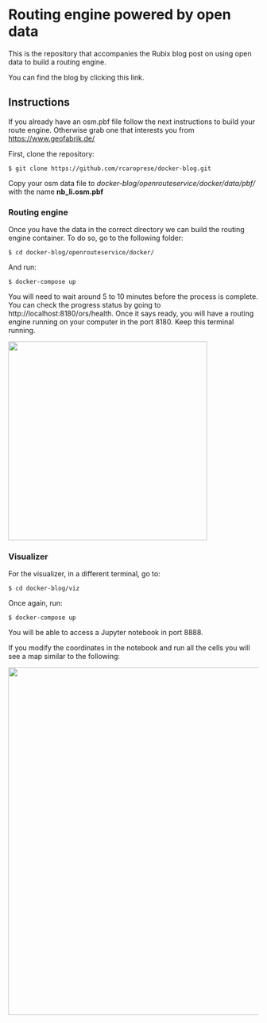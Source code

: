 # Routing engine powered by open data

This is the repository that accompanies the Rubix blog post on using open data to build a routing engine.

You can find the blog by clicking this link.

## Instructions

If you already have an osm.pbf file follow the next instructions to build your route engine. Otherwise grab one that interests you from https://www.geofabrik.de/ 

First, clone the repository:

```$ git clone https://github.com/rcaroprese/docker-blog.git```

Copy your osm data file to _docker-blog/openrouteservice/docker/data/pbf/_ with the name **nb_li.osm.pbf**

### Routing engine

Once you have the data in the correct directory we can build the routing engine container. To do so, go to the following folder:

```$ cd docker-blog/openrouteservice/docker/```

And run:

```$ docker-compose up```

You will need to wait around 5 to 10 minutes before the process is complete. You can check the progress status by going to http://localhost:8180/ors/health. Once it says ready, you will have a routing engine running on your computer in the port 8180. Keep this terminal running.

<img src="./img/status.png" width="400">

### Visualizer

For the visualizer, in a different terminal, go to:

```$ cd docker-blog/viz```

Once again, run:

```$ docker-compose up```

You will be able to access a Jupyter notebook in port 8888.

If you modify the coordinates in the notebook and run all the cells you will see a map similar to the following:

<img src="./img/route.png" width="700">